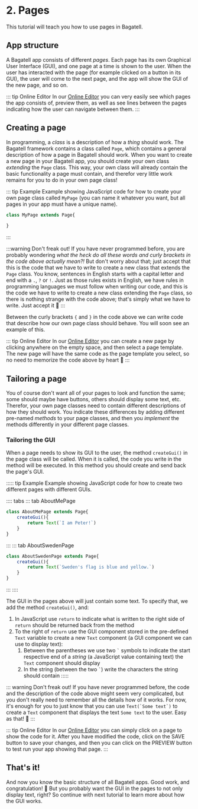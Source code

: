 # 2. Pages
This tutorial will teach you how to use pages in Bagatell.

## App structure
A Bagatell app consists of different *pages*. Each page has its own Graphical User Interface (GUI), and one page at a time is shown to the user. When the user has interacted with the page (for example clicked on a button in its GUI), the user will come to the next page, and the app will show the GUI of the new page, and so on.

::: tip Online Editor
In our [Online Editor](../../editor/) you can very easily see which pages the app consists of, preview them, as well as see lines between the pages indicating how the user can navigate between them.
:::

## Creating a page
In programming, a *class* is a description of how a *thing* should work. The Bagatell framework contains a class called `Page`, which contains a general description of how a page in Bagatell should work. When you want to create a new page in your Bagatell app, you should create your own class *extending* the `Page` class. This way, your own class will already contain the basic functionality a page must contain, and therefor very little work remains for you to do in your own page class!

::: tip Example
Example showing JavaScript code for how to create your own page class called `MyPage` (you can name it whatever you want, but all pages in your app must have a unique name).

```js
class MyPage extends Page{
	
}
```
:::

:::warning Don't freak out!
If you have never programmed before, you are probably wondering *what the heck do all these words and curly brackets in the code above actually mean?!* But don't worry about that; just accept that this is the code that we have to write to create a new class that extends the `Page` class. You know, sentences in English starts with a capital letter and end with a `.`, `?` or `!`. Just as those rules exists in English, we have rules in programming languages we must follow when writing our code, and this is the code we have to write to create a new class extending the `Page` class, so there is nothing strange with the code above; that's simply what we have to write. Just accept it 🙂
:::

Between the curly brackets `{` and `}` in the code above we can write code that describe how our own page class should behave. You will soon see an example of this.

::: tip Online Editor
In our [Online Editor](../../editor/) you can create a new page by clicking anywhere on the empty space, and then select a page template. The new page will have the same code as the page template you select, so no need to memorize the code above by heart 🙂
:::

## Tailoring a page
You of course don't want all of your pages to look and function the same; some should maybe have buttons, others should display some text, etc. Therefor, your own page classes need to contain different descriptions of how they should work. You indicate these differences by adding different pre-named *methods* to your page classes, and then you *implement* the methods differently in your different page classes.

### Tailoring the GUI
When a page needs to show its GUI to the user, the method `createGui()` in the page class will be called. When it is called, the code you write in the method will be executed. In this method you should create and send back the page's GUI.

::::: tip Example
Example showing JavaScript code for how to create two different pages with different GUIs.

:::: tabs
::: tab AboutMePage
```js
class AboutMePage extends Page{
	createGui(){
		return Text(`I am Peter!`)
	}
}
```
:::
::: tab AboutSwedenPage
```js
class AboutSwedenPage extends Page{
	createGui(){
		return Text(`Sweden's flag is blue and yellow.`)
	}
}
```
:::
::::

The GUI in the pages above will just contain some text. To specify that, we add the method `createGui()`, and:

1. In JavaScript use `return` to indicate what is written to the right side of `return` should be returned back from the method
2. To the right of `return` use the GUI component stored in the pre-defined `Text` variable to create a new `Text` component (a GUI component we can use to display text):
	1. Between the parentheses we use two `` ` `` symbols to indicate the start respective end of a *string* (a JavaScript value containing text) the `Text` component should display
	2. In the string (between the two `` ` ``) write the characters the string should contain
:::::

::: warning Don't freak out!
If you have never programmed before, the code and the description of the code above might seem very complicated, but you don't really need to remember all the details how of it works. For now, it's enough for you to just know that you can use `` Text(`Some text`) `` to create a `Text` component that displays the text `Some text` to the user. Easy as that! 🙂
:::

::: tip Online Editor
In our [Online Editor](../../editor/) you can simply click on a page to show the code for it. After you have modified the code, click on the SAVE button to save your changes, and then you can click on the PREVIEW button to test run your app showing that page.
:::




## That's it!
And now you know the basic structure of all Bagatell apps. Good work, and congratulation! 🥳 But you probably want the GUI in the pages to not only display text, right? So continue with next tutorial to learn more about how the GUI works.